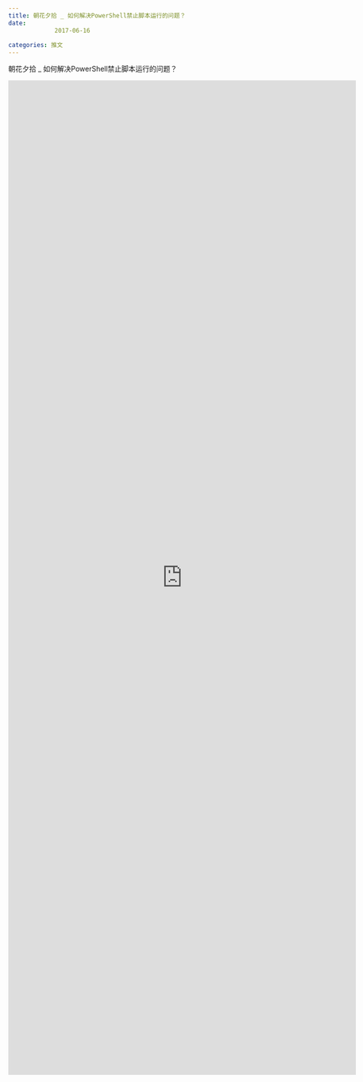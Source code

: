 ```yaml
---
title: 朝花夕拾 _ 如何解决PowerShell禁止脚本运行的问题？
date: 
             2017-06-16
            
categories: 推文
---
```

朝花夕拾 _ 如何解决PowerShell禁止脚本运行的问题？<!--more-->
<iframe src="http://202.114.234.173:8669/appbbs/Stata_Article/@朝花夕拾 _ 如何解决PowerShell禁止脚本运行的问题？.htm" width="700px" height="2000px" scrolling="auto" frameborder=0 ></iframe>